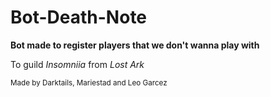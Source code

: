 # Bot-Death-Note

**Bot made to register players that we don't wanna play with**

To guild *Insomniia* from *Lost Ark*


<sub>Made by Darktails, Mariestad and Leo Garcez</sub>
